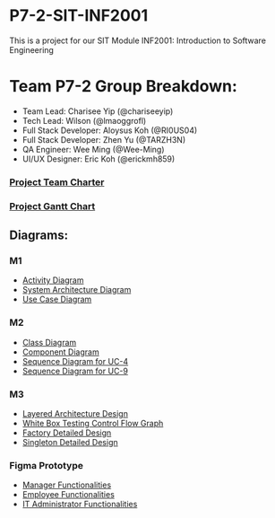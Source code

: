 # P7-2-SIT-INF2001
This is a project for our SIT Module INF2001: Introduction to Software Engineering

<h1><b> Team P7-2  Group Breakdown: </b></h1>
<ul>
<li> Team Lead: Charisee Yip (@chariseeyip) </li>
<li> Tech Lead: Wilson (@lmaoggrofl)</li>
<li> Full Stack Developer: Aloysus Koh (@RI0US04) </li>
<li> Full Stack Developer: Zhen Yu (@TARZH3N)</li>
<li> QA Engineer: Wee Ming (@Wee-Ming)</li>
<li> UI/UX Designer:  Eric Koh (@erickmh859)</li>
</ul>

<h3><a href="/Project%20Team%20Charter.pdf">Project Team Charter</a></h3>

<h3><a href="/Gantt%20Chart.jpg">Project Gantt Chart</a></h3>

<h2><b> Diagrams: </b></h2>
<h3>M1</h3>
<ul>
  <li><a href="/M1/Activity%20Diagram.jpg">Activity Diagram</a></li>
  <li><a href="/M1/System%20Architecture%20Diagram.jpg">System Architecture Diagram</a></li>
  <li><a href="/M1/Use%20Case%20Diagram.jpg">Use Case Diagram</a></li>
</ul>

<h3>M2</h3>
<ul>
  <li><a href="/M2/Class%20Diagram.png">Class Diagram</a></li>
  <li><a href="/M2/Component%20Diagram.png">Component Diagram</a></li>
  <li><a href="/M2/Sequence%20Diagram%20for%20UC-4.png">Sequence Diagram for UC-4</a></li>
  <li><a href="/M2/Sequence%20Diagram%20for%20UC-9.png">Sequence Diagram for UC-9</a></li>
</ul>

<h3>M3</h3>
<ul>
  <li><a href="/M3/Architecture%20Design.png">Layered Architecture Design</a></li>
  <li><a href="/M3/Control%20Flow%20Graph.png">White Box Testing Control Flow Graph</a></li>
  <li><a href="/M3/Factory%20Detailed%20Design.png">Factory Detailed Design</a></li>
  <li><a href="/M3/Singleton%20Detailed%20Design.png">Singleton Detailed Design</a></li>
</ul>

<h3>Figma Prototype</h3>
<ul>
  <li><a href="https://www.figma.com/proto/iCLMOZsiNk2EEVxn3MGU2g/Aircon-Workload-Management-System?type=design&node-id=1-9390&t=KRVXtD5Z2NqpJZAL-0&scaling=min-zoom&page-id=0%3A1">Manager Functionalities</a></li>
  <li><a href="https://www.figma.com/proto/iCLMOZsiNk2EEVxn3MGU2g/Aircon-Workload-Management-System?type=design&node-id=1-14097&t=KRVXtD5Z2NqpJZAL-0&scaling=min-zoom&page-id=1%3A2">Employee Functionalities</a></li>
  <li><a href="https://www.figma.com/proto/iCLMOZsiNk2EEVxn3MGU2g/Aircon-Workload-Management-System?type=design&node-id=1-15277&t=KRVXtD5Z2NqpJZAL-0&scaling=min-zoom&page-id=1%3A3">IT Administrator Functionalities</a></li>
</ul>
